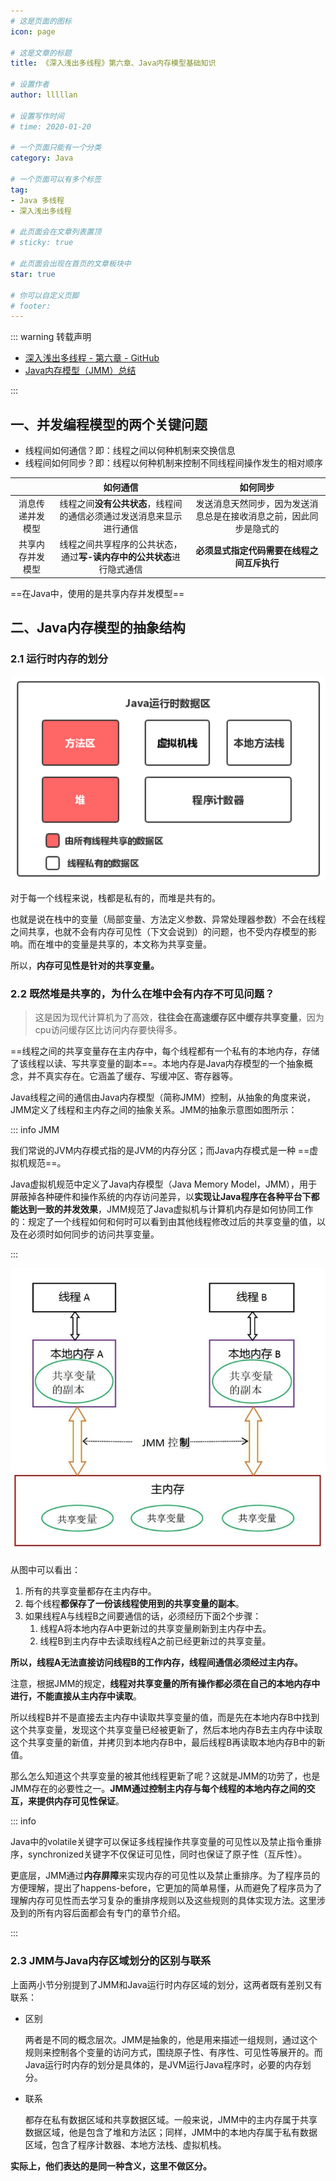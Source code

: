 ```yaml
---
# 这是页面的图标
icon: page

# 这是文章的标题
title: 《深入浅出多线程》第六章、Java内存模型基础知识

# 设置作者
author: lllllan

# 设置写作时间
# time: 2020-01-20

# 一个页面只能有一个分类
category: Java

# 一个页面可以有多个标签
tag:
- Java 多线程
- 深入浅出多线程

# 此页面会在文章列表置顶
# sticky: true

# 此页面会出现在首页的文章板块中
star: true

# 你可以自定义页脚
# footer: 
---
```




::: warning 转载声明

- [深入浅出多线程 - 第六章 - GitHub](https://github.com/RedSpider1/concurrent/tree/develop/article/02/6.md)
- [Java内存模型（JMM）总结](https://zhuanlan.zhihu.com/p/29881777)

:::



## 一、并发编程模型的两个关键问题

- 线程间如何通信？即：线程之间以何种机制来交换信息
- 线程间如何同步？即：线程以何种机制来控制不同线程间操作发生的相对顺序

|                  |                           如何通信                           |                           如何同步                           |
| :--------------: | :----------------------------------------------------------: | :----------------------------------------------------------: |
| 消息传递并发模型 | 线程之间**没有公共状态**，线程间的通信必须通过发送消息来显示进行通信 | 发送消息天然同步，因为发送消息总是在接收消息之前，因此同步是隐式的 |
| 共享内存并发模型 | 线程之间共享程序的公共状态，通过**写-读内存中的公共状态**进行隐式通信 |          **必须显式指定代码需要在线程之间互斥执行**          |

==在Java中，使用的是共享内存并发模型==



## 二、Java内存模型的抽象结构



### 2.1 运行时内存的划分

![image-20220315134126351](README.assets/image-20220315134126351.png)

对于每一个线程来说，栈都是私有的，而堆是共有的。

也就是说在栈中的变量（局部变量、方法定义参数、异常处理器参数）不会在线程之间共享，也就不会有内存可见性（下文会说到）的问题，也不受内存模型的影响。而在堆中的变量是共享的，本文称为共享变量。

所以，**内存可见性是针对的共享变量。**



### 2.2 既然堆是共享的，为什么在堆中会有内存不可见问题？

> 这是因为现代计算机为了高效，**往往会在高速缓存区中缓存共享变量**，因为cpu访问缓存区比访问内存要快得多。

==线程之间的共享变量存在主内存中，每个线程都有一个私有的本地内存，存储了该线程以读、写共享变量的副本==。本地内存是Java内存模型的一个抽象概念，并不真实存在。它涵盖了缓存、写缓冲区、寄存器等。

Java线程之间的通信由Java内存模型（简称JMM）控制，从抽象的角度来说，JMM定义了线程和主内存之间的抽象关系。JMM的抽象示意图如图所示：



::: info JMM

我们常说的JVM内存模式指的是JVM的内存分区；而Java内存模式是一种 ==虚拟机规范==。

Java虚拟机规范中定义了Java内存模型（Java Memory Model，JMM），用于屏蔽掉各种硬件和操作系统的内存访问差异，以**实现让Java程序在各种平台下都能达到一致的并发效果**，JMM规范了Java虚拟机与计算机内存是如何协同工作的：规定了一个线程如何和何时可以看到由其他线程修改过后的共享变量的值，以及在必须时如何同步的访问共享变量。

:::



![image-20220315134250915](README.assets/image-20220315134250915.png)

从图中可以看出：

1. 所有的共享变量都存在主内存中。
2. 每个线程**都保存了一份该线程使用到的共享变量的副本**。
3. 如果线程A与线程B之间要通信的话，必须经历下面2个步骤：
   1. 线程A将本地内存A中更新过的共享变量刷新到主内存中去。
   2. 线程B到主内存中去读取线程A之前已经更新过的共享变量。

**所以，线程A无法直接访问线程B的工作内存，线程间通信必须经过主内存。**

注意，根据JMM的规定，**线程对共享变量的所有操作都必须在自己的本地内存中进行，不能直接从主内存中读取**。

所以线程B并不是直接去主内存中读取共享变量的值，而是先在本地内存B中找到这个共享变量，发现这个共享变量已经被更新了，然后本地内存B去主内存中读取这个共享变量的新值，并拷贝到本地内存B中，最后线程B再读取本地内存B中的新值。

那么怎么知道这个共享变量的被其他线程更新了呢？这就是JMM的功劳了，也是JMM存在的必要性之一。**JMM通过控制主内存与每个线程的本地内存之间的交互，来提供内存可见性保证**。



::: info

Java中的volatile关键字可以保证多线程操作共享变量的可见性以及禁止指令重排序，synchronized关键字不仅保证可见性，同时也保证了原子性（互斥性）。

更底层，JMM通过**内存屏障**来实现内存的可见性以及禁止重排序。为了程序员的方便理解，提出了happens-before，它更加的简单易懂，从而避免了程序员为了理解内存可见性而去学习复杂的重排序规则以及这些规则的具体实现方法。这里涉及到的所有内容后面都会有专门的章节介绍。

:::



### 2.3 JMM与Java内存区域划分的区别与联系

上面两小节分别提到了JMM和Java运行时内存区域的划分，这两者既有差别又有联系：

- 区别

  两者是不同的概念层次。JMM是抽象的，他是用来描述一组规则，通过这个规则来控制各个变量的访问方式，围绕原子性、有序性、可见性等展开的。而Java运行时内存的划分是具体的，是JVM运行Java程序时，必要的内存划分。

- 联系

  都存在私有数据区域和共享数据区域。一般来说，JMM中的主内存属于共享数据区域，他是包含了堆和方法区；同样，JMM中的本地内存属于私有数据区域，包含了程序计数器、本地方法栈、虚拟机栈。

**实际上，他们表达的是同一种含义，这里不做区分。**
